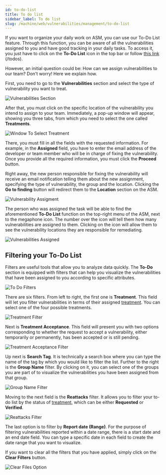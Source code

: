 ```yaml
---
id: to-do-list
title: To do list
sidebar_label: To do list
slug: /machine/web/vulnerabilities/management/to-do-list
---
```


If you want to organize your daily
work on ASM, you can use our To-Do
List feature.
Through this function, you can be
aware of all the vulnerabilities
assigned to you and have good
tracking in your daily tasks.
To access it, you just have to
click on the **To-Do List** icon
in the top bar or follow
[this link](https://app.fluidattacks.com/todos)
(/todos).

However, an initial question could
be: How can we assign vulnerabilities
to our team? Don't worry!
Here we explain how.

First, you need to go to the
**Vulnerabilities** section and
select the type of vulnerability
you want to treat.

![Vulnerabilities Section](https://res.cloudinary.com/fluid-attacks/image/upload/v1645195953/docs/web/vulnerabilities/management/to_do_list_vulner_sect.png)

After that, you must click on the
specific location of the vulnerability
you intend to assign to your team.
Immediately, a pop-up window will
appear, showing you three tabs, from
which you need to select the one
called **Treatments**.

![Window To Select Treatment](https://res.cloudinary.com/fluid-attacks/image/upload/v1645195953/docs/web/vulnerabilities/management/to_do_list_asign_treat.png)

There, you must fill in all the
fields with the requested information.
For example, in the **Assigned** field,
you have to enter the email address
of the developer or team member who
will be in charge of fixing the
vulnerability.
Once you provide all the
required information, you must
click the **Proceed** button.

Right away, the new person responsible
for fixing the vulnerability will
receive an email notification telling
them about the new assignment, specifying
the type of vulnerability, the group
and the location.
Clicking the **Go to finding** button
will redirect them to the **Location**
section on the ASM.

![Vulnerability Assigment](https://res.cloudinary.com/fluid-attacks/image/upload/v1645195953/docs/web/vulnerabilities/management/to_do_list_go_find.png)

The person who was assigned the
task will be able to find the
aforementioned **To-Do List**
function on the top-right menu
of the ASM, next to the
megaphone icon.
The number over the icon will
tell them how many vulnerabilities
are assigned to them.
Clicking on the icon will allow
them to see the vulnerability
locations they are responsible
for remediating.

![Vulnerabilities Assigned](https://res.cloudinary.com/fluid-attacks/image/upload/v1645198529/docs/web/vulnerabilities/management/to_do_list_menu.png)

## Filtering your To-Do List

Filters are useful tools that
allow you to analyze data quickly.
The **To-Do** section is equipped
with filters that can help you
visualize the vulnerabilities
that have been assigned to you
according to specific attributes.

![To Do Filters](https://res.cloudinary.com/fluid-attacks/image/upload/v1645796934/docs/web/vulnerabilities/management/filtering_tdlist_filters.png)

There are six filters.
From left to right, the first
one is **Treatment**.
This field will let you filter
vulnerabilities in terms
of their assigned
[treatment](/machine/web/vulnerabilities/management/treatments).
You can select one of the
four possible treatments.

![Treatment Filter](https://res.cloudinary.com/fluid-attacks/image/upload/v1645796934/docs/web/vulnerabilities/management/filtering_tdlist_treatment.jpg)

Next is **Treatment Acceptance**.
This field will present you with
two options corresponding to
whether the request to accept a
vulnerability, either temporarily
or permanently, has been accepted
or is still pending.

![Treatment Acceptance Filter](https://res.cloudinary.com/fluid-attacks/image/upload/v1645796934/docs/web/vulnerabilities/management/filtering_tdlist_tacceptance.jpg)

Up next is **Search Tag**.
It is technically a search box
where you can type the name of
the tag by which you would like
to filter the list.
Further to the right is the
**Group Name** filter.
By clicking on it, you can select
one of the groups you are part
of to visualize the vulnerabilities
you have been assigned from that group.

![Group Name Filter](https://res.cloudinary.com/fluid-attacks/image/upload/v1645796934/docs/web/vulnerabilities/management/filtering_tdlist_group_name.jpg)

Moving to the next field is
the **Reattacks** filter.
It allows you to filter your
to-do list by the status of
[treatment](/squad/reattacks/),
which can be either
**Requested** or **Verified**.

![Reattacks Filter](https://res.cloudinary.com/fluid-attacks/image/upload/v1645796934/docs/web/vulnerabilities/management/filtering_tdlist_reattacks.jpg)

The last option is to filter by
**Report date (Range)**.
For the purpose of filtering
vulnerabilities reported within
a date range, there is a start
date and an end date field.
You can type a specific date in
each field to create the date
range that you want to visualize.

If you want to clear all the
filters that you have applied,
simply click on the
**Clear Filters** button.

![Clear Files Option](https://res.cloudinary.com/fluid-attacks/image/upload/v1645796934/docs/web/vulnerabilities/management/filtering_tdlist_clear_filters.png)
